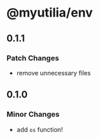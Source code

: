 # @myutilia/env

## 0.1.1

### Patch Changes

- remove unnecessary files

## 0.1.0

### Minor Changes

- add `os` function!
